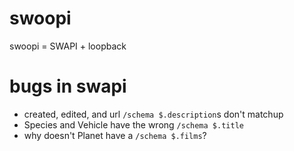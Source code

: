 # swoopi
swoopi = SWAPI + loopback

# bugs in swapi
- created, edited, and url `/schema $.description`s don't matchup
- Species and Vehicle have the wrong `/schema $.title`
- why doesn't Planet have a `/schema $.films`?
